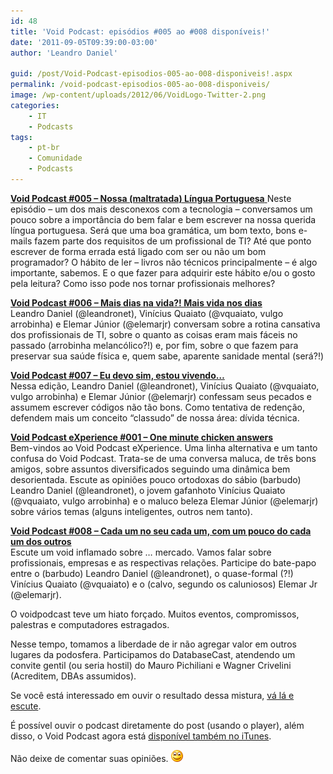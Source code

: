 ```yaml
---
id: 48
title: 'Void Podcast: episódios #005 ao #008 disponíveis!'
date: '2011-09-05T09:39:00-03:00'
author: 'Leandro Daniel'

guid: /post/Void-Podcast-episodios-005-ao-008-disponiveis!.aspx
permalink: /void-podcast-episodios-005-ao-008-disponiveis/
image: /wp-content/uploads/2012/06/VoidLogo-Twitter-2.png
categories:
    - IT
    - Podcasts
tags:
    - pt-br
    - Comunidade
    - Podcasts
---
```


[**Void Podcast #005 – Nossa (maltratada) Língua Portuguesa**  ](https://voidpodcast.wordpress.com/2011/07/15/void-podcast-005-nossa-maltratada-lingua-portuguesa/)Neste episódio – um dos mais desconexos com a tecnologia – conversamos um pouco sobre a importância do bem falar e bem escrever na nossa querida língua portuguesa. Será que uma boa gramática, um bom texto, bons e-mails fazem parte dos requisitos de um profissional de TI? Até que ponto escrever de forma errada está ligado com ser ou não um bom programador? O hábito de ler – livros não técnicos principalmente – é algo importante, sabemos. E o que fazer para adquirir este hábito e/ou o gosto pela leitura? Como isso pode nos tornar profissionais melhores?

**[Void Podcast #006 – Mais dias na vida?! Mais vida nos dias](https://voidpodcast.wordpress.com/2011/07/21/void-podcast-006-mais-dias-na-vida-mais-vida-nos-dias/)**  
Leandro Daniel (@leandronet), Vinícius Quaiato (@vquaiato, vulgo arrobinha) e Elemar Júnior (@elemarjr) conversam sobre a rotina cansativa dos profissionais de TI, sobre o quanto as coisas eram mais fáceis no passado (arrobinha melancólico?!) e, por fim, sobre o que fazem para preservar sua saúde física e, quem sabe, aparente sanidade mental (será?!)

**[Void Podcast #007 – Eu devo sim, estou vivendo…](https://voidpodcast.wordpress.com/2011/07/30/void-podcast-007-eu-devo-sim-estou-vivendo/)**  
Nessa edição, Leandro Daniel (@leandronet), Vinícius Quaiato (@vquaiato, vulgo arrobinha) e Elemar Júnior (@elemarjr) confessam seus pecados e assumem escrever códigos não tão bons. Como tentativa de redenção, defendem mais um conceito “classudo” de nossa área: dívida técnica.

**[Void Podcast eXperience #001 – One minute chicken answers](https://voidpodcast.wordpress.com/2011/08/07/void-podcast-experience-001-one-minute-chicken-answers/)**  
Bem-vindos ao Void Podcast eXperience. Uma linha alternativa e um tanto confusa do Void Podcast. Trata-se de uma conversa maluca, de três bons amigos, sobre assuntos diversificados seguindo uma dinâmica bem desorientada. Escute as opiniões pouco ortodoxas do sábio (barbudo) Leandro Daniel (@leandronet), o jovem gafanhoto Vinícius Quaiato (@vquaiato, vulgo arrobinha) e o maluco beleza Elemar Júnior (@elemarjr) sobre vários temas (alguns inteligentes, outros nem tanto).

**[Void Podcast #008 – Cada um no seu cada um, com um pouco do cada um dos outros](https://voidpodcast.wordpress.com/2011/09/04/void-podcast-008-cada-um-no-seu-cada-um-com-um-pouco-do-cada-um-dos-outros/)**  
Escute um void inflamado sobre … mercado. Vamos falar sobre profissionais, empresas e as respectivas relações. Participe do bate-papo entre o (barbudo) Leandro Daniel (@leandronet), o quase-formal (?!) Vinícius Quaiato (@vquaiato) e o (calvo, segundo os caluniosos) Elemar Jr (@elemarjr).

O voidpodcast teve um hiato forçado. Muitos eventos, compromissos, palestras e computadores estragados.

Nesse tempo, tomamos a liberdade de ir não agregar valor em outros lugares da podosfera. Participamos do DatabaseCast, atendendo um convite gentil (ou seria hostil) do Mauro Pichiliani e Wagner Crivelini (Acreditem, DBAs assumidos).

Se você está interessado em ouvir o resultado dessa mistura, [vá lá e escute](http://imasters.com.br/artigo/21943/banco-de-dados/databasecast-14-o-banco-de-dados-na-arquitetura).

É possível ouvir o podcast diretamente do post (usando o player), além disso, o Void Podcast agora está [disponível também no iTunes](http://itunes.apple.com/br/podcast/void-podcast/id443186480).

Não deixe de comentar suas opiniões. ![Alegre](/assets/pics/wlEmoticon-smile_6.png)
